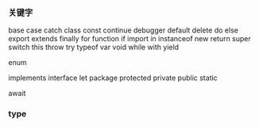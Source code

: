 ### 关键字

base case catch class const continue debugger default delete do else export extends finally for function if import in instanceof new return super switch this throw try typeof var void while with yield

enum

implements interface let package protected private public static

await

### type
